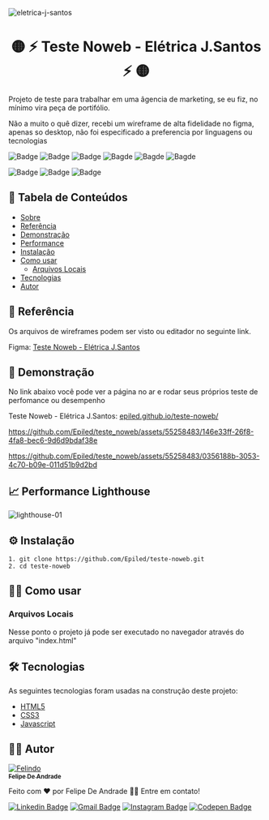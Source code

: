 ![eletrica-j-santos](https://github.com/Epiled/teste_noweb/assets/55258483/05441678-9183-4f9c-bb97-24e334328b6a)


<h1 align="center" id="sobre">🟡 ⚡ Teste Noweb - Elétrica J.Santos ⚡ 🟡</h1>

<p>
  Projeto de teste para trabalhar em uma âgencia de marketing, se eu fiz, no mínimo vira peça de portifólio</a>.
</p>
<p>
  Não a muito o quê dizer, recebi um wireframe de alta fidelidade no figma, apenas so desktop, não foi especificado a preferencia por linguagens ou tecnologias
</p>

![Badge](https://img.shields.io/github/last-commit/Epiled/teste-noweb?style=for-the-badge)
![Badge](https://img.shields.io/github/languages/code-size/Epiled/teste-noweb?style=for-the-badge)
![Badge](https://img.shields.io/github/languages/count/Epiled/teste-noweb?style=for-the-badge)
![Bagde](https://img.shields.io/badge/repo%20status-Beta-cyan?style=for-the-badge)
![Bagde](https://img.shields.io/github/v/release/Epiled/teste-noweb?style=for-the-badge)
![Bagde](https://img.shields.io/github/license/Epiled/teste-noweb?style=for-the-badge)

![Badge](https://img.shields.io/badge/-HTML5-E34F26?style=for-the-badge&logo=html5&logoColor=white)
![Badge](https://img.shields.io/badge/-CSS3-1572B6?style=for-the-badge&logo=css3&logoColor=white)
![Badge](https://img.shields.io/badge/-JS-F7DF1E?style=for-the-badge&logo=javascript&logoColor=black)

<h2> 📑 Tabela de Conteúdos </h2>

<!--ts-->
   * [Sobre](#sobre)
   * [Referência](#referencia)
   * [Demonstração](#demonstracao)
   * [Performance](#performance)
   * [Instalação](#instalacao)
   * [Como usar](#como-usar)
      * [Arquivos Locais](#arquivos_locais)
   * [Tecnologias](#tecnologias)
   * [Autor](#autor)
<!--te-->

<h2 id="referencia"> 🔖 Referência </h2>
<p>
  Os arquivos de wireframes podem ser visto ou editador no seguinte link.
<p>
<p>
  Figma: <a href="https://www.figma.com/file/VcbMzf41qKCyXJ0SXSBNkk/Teste-de-Dev-Web-%2F-El%C3%A9trica-J.-Santos-(Teste)?type=design&node-id=58%3A2&mode=design&t=qlclD4rtPneUqJCE-1">Teste Noweb - Elétrica J.Santos</a>
</p>

<h2 id="demonstracao"> 👀 Demonstração </h2>

<p>No link abaixo você pode ver a página no ar e rodar seus próprios teste de perfomance ou desempenho</p>
<p>Teste Noweb - Elétrica J.Santos: <a href="https://epiled.github.io/teste-noweb/">epiled.github.io/teste-noweb/</a></p>

https://github.com/Epiled/teste_noweb/assets/55258483/146e33ff-26f8-4fa8-bec6-9d6d9bdaf38e

https://github.com/Epiled/teste_noweb/assets/55258483/0356188b-3053-4c70-b09e-011d51b9d2bd

<h2 id="performance"> 📈 Performance Lighthouse </h2>

![lighthouse-01](https://github.com/Epiled/teste-noweb/assets/55258483/23eded5b-bdf0-4a81-af82-44b6d31d54a7)

<h2 id="instalacao"> ⚙ Instalação </h2>

```
1. git clone https://github.com/Epiled/teste-noweb.git
2. cd teste-noweb
```

<h2 id="como-usar"> 👩‍🏫 Como usar </h2>

<h3 id="arquivos_locais">Arquivos Locais</h3>
<p>Nesse ponto o projeto já pode ser executado no navegador através do arquivo "index.html"</p>

<h2 id="tecnologias"> 🛠 Tecnologias </h2>

As seguintes tecnologias foram usadas na construção deste projeto:

<ul>
  <li><a href="https://www.w3schools.com/html/default.asp" target="_blank">HTML5</a></li>
  <li><a href="https://www.w3schools.com/css/default.asp" target="_blank">CSS3</a></li>
  <li><a href="https://www.w3schools.com/js/default.asp" target="_blank">Javascript</a></li>
</ul>

<h2 id="autor"> 👨‍💻 Autor </h2>

<a href="https://github.com/Epiled">

![Felindo](https://user-images.githubusercontent.com/55258483/178338085-2cea8bf2-6d0c-409a-9d0e-23359b7d303e.png)
 <br />
 <sub><b>Felipe De Andrade</b></sub></a>

Feito com ❤️ por Felipe De Andrade 👋🏽 Entre em contato!

[![Linkedin Badge](https://img.shields.io/badge/-Felipe-blue?style=flat-square&logo=Linkedin&logoColor=white&link=https://www.linkedin.com/in/fademendonca/)](https://www.linkedin.com/in/fademendonca/)
[![Gmail Badge](https://img.shields.io/badge/-felipe.deam98@gmail.com-c14438?style=flat-square&logo=Gmail&logoColor=white&link=mailto:felipe.deam98@gmail.com)](mailto:felipe.deam98@gmail.com)
[![Instagram Badge](https://img.shields.io/badge/-Instagram-e4405f?style=flat-square&logo=Instagram&logoColor=white&link=https://www.instagram.com/felipe.deam/)](https://www.instagram.com/felipe.deam/)
[![Codepen Badge](https://img.shields.io/badge/-Codepen-000000?style=flat-square&logo=Codepen&logoColor=white&link=https://codepen.io/epiled)](https://codepen.io/epiled)
